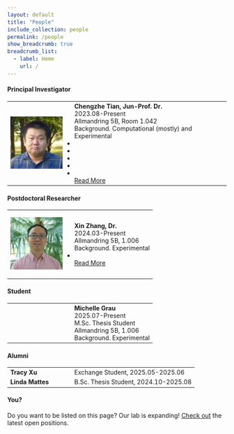 ```yaml
---
layout: default
title: "People"
include_collection: people
permalink: /people
show_breadcrumb: true
breadcrumb_list:
  - label: Home
    url: /
---
```


<div id="main">
<h4>Principal Investigator</h4>
<table><tbody>
  <tr>
    <td style="width:120px;"><p>
      <img src="../images/people/Chengzhe_Tian.jpg" alt="Chengzhe Tian" style="max-width:100%;">
    </p></td> 
    <td style="padding-left:20px">
      <strong>Chengzhe Tian, Jun-Prof. Dr.</strong><br>
      2023.08-Present <br>
      Allmandring 5B, Room 1.042 <br>
      Background. Computational (mostly) and Experimental <br>
      <ul style="margin:0; padding-left:0;">
        <li><a href="mailto:chengzhe.tian@izi.uni-stuttgart.de" target="_blank" rel="noopener" title="E-Mail"><i class="fa-solid fa-envelope"></i></a></li>
        <li><a href="../images/people/CV_ChengzheTian.pdf" target="_blank" rel="noopener" title="CV"><i class="ai ai-cv fa-solid"></i></a></li>
        <li><a href="https://orcid.org/0000-0002-2269-1979/" target="_blank" rel="noopener" title="ORCID"><i class="ai ai-orcid fa-solid"></i></a></li>
        <li><a href="https://scholar.google.com/citations?user=kYbYBFgAAAAJ&hl=en" target="_blank" rel="noopener" title="Google Scholar"><i class="ai ai-google-scholar fa-solid"></i></a></li>
        <li><a href="https://www.linkedin.com/in/chengzhe-tian-18509a35/" target="_blank" rel="noopener" title="Linkedin"><i class="fa fa-linkedin"></i></a></li>
      </ul>
      <a href="/people/ChengzheTian">Read More</a>
    </td>
  </tr>
</tbody></table>

<h4>Postdoctoral Researcher</h4>
<table><tbody>
  <tr>
    <td style="width:120px;"><p>
      <img src="../images/people/Xin_Zhang.jpg" alt="Xin Zhang" style="max-width:100%;">
    </p></td> 
    <td style="padding-left:20px">
      <strong>Xin Zhang, Dr.</strong><br>
      2024.03-Present <br>
      Allmandring 5B, 1.006 <br>
      Background. Experimental <br>
      <ul style="margin:0; padding-left:0;">
        <li><a href="mailto:xin.zhang@izi.uni-stuttgart.de" target="_blank" rel="noopener" title="E-Mail"><i class="fa-solid fa-envelope"></i></a></li>
      </ul>
      <a href="/people/XinZhang">Read More</a>
    </td>
  </tr>
</tbody></table>

<h4>Student</h4>
<table><tbody>
  <tr>
    <td style="width:120px;"></td> 
    <td style="padding-left:20px">
      <strong>Michelle Grau</strong><br>
      2025.07-Present <br>
      M.Sc. Thesis Student <br>
      Allmandring 5B, 1.006 <br>
      Background. Experimental 
    </td>
  </tr>
</tbody></table>

<h4>Alumni</h4>
<table><tbody>
  <tr>
    <td style="width:120px;"><strong>Tracy Xu</strong></td>
    <td style="padding-left:20px">Exchange Student, 2025.05-2025.06</td>
  </tr>
  <tr>
    <td style="width:120px;"><strong>Linda Mattes</strong></td>
    <td style="padding-left:20px">B.Sc. Thesis Student, 2024.10-2025.08</td>
  </tr>
</tbody></table>

<h4>You?</h4>
<p>Do you want to be listed on this page? Our lab is expanding! <a href="/join">Check out</a> the latest open positions.</p>

</div>